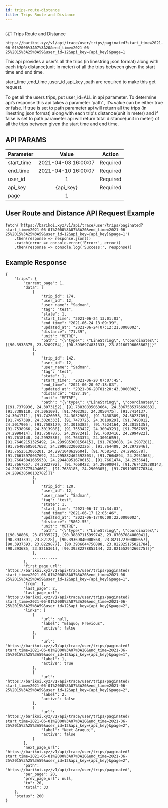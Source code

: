 ```yaml
---
id: trips-route-distance
title: Trips Route and Distance
---
```

##
```GET``` Trips Route and Distance

```
https://barikoi.xyz/v1/api/trace/user/trips/paginated?start_time=2021-06-01%2000%3A07%3A20&end_time=2021-06-25%2015%3A25%3A59&user_id=12&api_key={api_key}&page=1
```

This api provides a user’s all the trips (in linestring json format) along with each trip’s distance(unit in meter) of all the trips between given the start time and end time.
<br>

start_time ,end_time ,user_id ,api_key ,path are required to make this get request.
<br>

To get all the users trips, put user_id=ALL in api parameter.
To determine api’s response this api takes a parameter ‘path’ , it’s value can be either true or false. If true is set to path parameter api will return all the trips (in linestring json format) along with each trip's distance(unit in meter) and if false is set to path parameter api will return total distance(unit in meter) of all the trips between given the start time and end time.

## API PARAMS

| Parameter          | Value                 | Action        |
| -------------      |:---------------------:| ------------- |
|start_time          | 2021-04-03 16:00:07   |  Required     |
| end_time           | 2021-04-10 16:00:07   |  Required     |
| user_id            | 1                     |  Required     |
| api_key            | {api_key}             |  Required     |
| page               |1                      |               |

## User Route and Distance API Request Example

``` Js
fetch('https://barikoi.xyz/v1/api/trace/user/trips/paginated?start_time=2021-06-01%2000%3A07%3A20&end_time=2021-06-25%2015%3A25%3A59&user_id=12&api_key={api_key}&page=1')
    .then(response => response.json())
    .catch(error => console.error('Error:', error))
    .then(response => console.log('Success:', response))
```

## Example Response

```
{
    "trips": {
        "current_page": 1,
        "data": [
            {
                "trip_id": 174,
                "user_id": 12,
                "user_name": "Sadman",
                "tag": "test",
                "state": 1,
                "start_time": "2021-06-24 13:01:03",
                "end_time": "2021-06-24 13:09:39",
                "updated_at": "2021-06-24T07:12:21.000000Z",
                "distance": "71.39",
                "unit": "METRE",
                "path": "{\"type\": \"LineString\", \"coordinates\": [[90.3938375, 23.8209764], [90.3936974831333, 23.82160796065862]]}"
            },
            {
                "trip_id": 142,
                "user_id": 12,
                "user_name": "Sadman",
                "tag": "test",
                "state": 1,
                "start_time": "2021-06-20 07:07:45",
                "end_time": "2021-06-20 07:18:03",
                "updated_at": "2021-06-20T01:20:43.000000Z",
                "distance": "4387.19",
                "unit": "METRE",
                "path": "{\"type\": \"LineString\", \"coordinates\": [[91.7379936, 24.3073152], [91.73830835063664, 24.306753537669863], [91.7388118, 24.306109], [91.7402393, 24.3050475], [91.7414137, 24.3041711], [91.7426033, 24.3032908], [91.7438309, 24.3023709], [91.7457389, 24.3020333], [91.7473725, 24.3018929], [91.7490012, 24.3017905], [91.7508179, 24.3016382], [91.7524164, 24.3015135], [91.7538966, 24.3013988], [91.7553427, 24.3004323], [91.7567693, 24.2998414], [91.7587875, 24.2997241], [91.7603416, 24.2994922], [91.7618148, 24.2992586], [91.7633374, 24.3001659], [91.76402151325492, 24.299985300156415], [91.7639683, 24.2987281], [91.76408605017652, 24.29803220002326], [91.764409, 24.2972946], [91.7652513005201, 24.2971040629604], [91.7658142, 24.2965578], [91.76615970037692, 24.295882462592303], [91.7664894, 24.2951563], [91.76645841635938, 24.29448951670615], [91.7661474, 24.293564], [91.7667657, 24.2922792], [91.7668422, 24.2909004], [91.7674239380143, 24.290123775494667], [91.7683185, 24.2900305], [91.76919052770344, 24.289638500102782]]}"
            },
            {
                "trip_id": 120,
                "user_id": 12,
                "user_name": "Sadman",
                "tag": "test",
                "state": 1,
                "start_time": "2021-06-17 11:34:03",
                "end_time": "2021-06-17 12:05:46",
                "updated_at": "2021-06-17T06:08:22.000000Z",
                "distance": "5862.55",
                "unit": "METRE",
                "path": "{\"type\": \"LineString\", \"coordinates\": [[90.38806, 23.8703527], [90.38807115999742, 23.87037084000041], [90.3937391, 23.82128], [90.39369840000568, 23.821122700000657], [90.3937393, 23.8229877], [90.3936644750888, 23.822825175021784], [90.393685, 23.8216361], [90.39382278853144, 23.82155294266275]]}"
            },
            ...........
        ],
        "first_page_url": "https://barikoi.xyz/v1/api/trace/user/trips/paginated?start_time=2021-06-01%2000%3A07%3A20&end_time=2021-06-25%2015%3A25%3A59&user_id=12&api_key={api_key}&page=1",
        "from": 1,
        "last_page": 2,
        "last_page_url": "https://barikoi.xyz/v1/api/trace/user/trips/paginated?start_time=2021-06-01%2000%3A07%3A20&end_time=2021-06-25%2015%3A25%3A59&user_id=12&api_key={api_key}&page=2",
        "links": [
            {
                "url": null,
                "label": "&laquo; Previous",
                "active": false
            },
            {
                "url": "https://barikoi.xyz/v1/api/trace/user/trips/paginated?start_time=2021-06-01%2000%3A07%3A20&end_time=2021-06-25%2015%3A25%3A59&user_id=12&api_key={api_key}&page=1",
                "label": 1,
                "active": true
            },
            {
                "url": "https://barikoi.xyz/v1/api/trace/user/trips/paginated?start_time=2021-06-01%2000%3A07%3A20&end_time=2021-06-25%2015%3A25%3A59&user_id=12&api_key={api_key}&page=2",
                "label": 2,
                "active": false
            },
            {
                "url": "https://barikoi.xyz/v1/api/trace/user/trips/paginated?start_time=2021-06-01%2000%3A07%3A20&end_time=2021-06-25%2015%3A25%3A59&user_id=12&api_key={api_key}&page=2",
                "label": "Next &raquo;",
                "active": false
            }
        ],
        "next_page_url": "https://barikoi.xyz/v1/api/trace/user/trips/paginated?start_time=2021-06-01%2000%3A07%3A20&end_time=2021-06-25%2015%3A25%3A59&user_id=12&api_key={api_key}&page=2",
        "path": "https://barikoi.xyz/v1/api/trace/user/trips/paginated",
        "per_page": 20,
        "prev_page_url": null,
        "to": 20,
        "total": 33
    },
    "status": 200
}
```  

